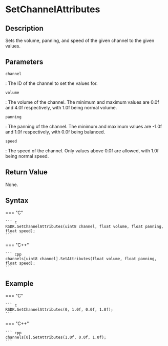 # SetChannelAttributes

## Description
Sets the volume, panning, and speed of the given channel to the given values.

## Parameters
`channel`

:   The ID of the channel to set the values for.

`volume`

:   The volume of the channel. The minimum and maximum values are 0.0f and 4.0f respectively, with 1.0f being normal volume.

`panning`

:   The panning of the channel. The minimum and maximum values are -1.0f and 1.0f respectively, with 0.0f being balanced.

`speed`

:   The speed of the channel. Only values above 0.0f are allowed, with 1.0f being normal speed.

## Return Value
None.

## Syntax
=== "C"

	``` c
	RSDK.SetChannelAttributes(uint8 channel, float volume, float panning, float speed);
	```

=== "C++"

	``` cpp
	channels[uint8 channel].SetAttributes(float volume, float panning, float speed);
	```

## Example
=== "C"

	``` c
	RSDK.SetChannelAttributes(0, 1.0f, 0.0f, 1.0f);
	```

=== "C++"

	``` cpp
	channels[0].SetAttributes(1.0f, 0.0f, 1.0f);
	```
